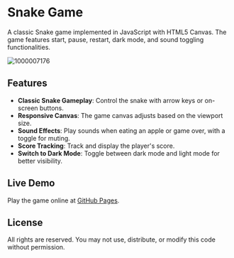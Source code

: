 # Snake Game

A classic Snake game implemented in JavaScript with HTML5 Canvas. The game features start, pause, restart, dark mode, and sound toggling functionalities.

![1000007176](https://github.com/user-attachments/assets/668d9fc4-71e8-419c-a491-c45f605ae567)


## Features

- **Classic Snake Gameplay**: Control the snake with arrow keys or on-screen buttons.
- **Responsive Canvas**: The game canvas adjusts based on the viewport size.
- **Sound Effects**: Play sounds when eating an apple or game over, with a toggle for muting.
- **Score Tracking**: Track and display the player's score.
- **Switch to Dark Mode**: Toggle between dark mode and light mode for better visibility.

## Live Demo

Play the game online at [GitHub Pages](https://nwdevin.github.io/game/snake.html).

## License

All rights are reserved. You may not use, distribute, or modify this code without permission.
